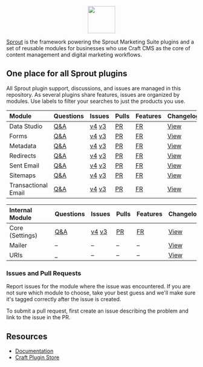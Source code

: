<p align="center" dir="auto"><a href="https://sprout.barrelstrengthdesign.com/" rel="nofollow">
    <img src="https://s3.amazonaws.com/sprout.barrelstrengthdesign.com-assets/content/plugins/sprout-icon.svg" width="72" height="72">
</a></p>

[Sprout](https://sprout.barrelstrengthdesign.com) is the framework powering the Sprout Marketing Suite plugins and a set of reusable modules for businesses who use Craft CMS as the core of content management and digital marketing workflows.

## One place for all Sprout plugins

All Sprout plugin support, discussions, and issues are managed in this repository. As several plugins share features, issues are organized by modules. Use labels to filter your searches to just the products you use.

| Module              | Questions      | Issues                      | Pulls         | Features      | Changelog       |
|:--------------------|:---------------|:----------------------------|:--------------|:--------------|:----------------|
| Data Studio         | [Q&A][#dataQA] | [v4][#dataI4] [v3][#dataI3] | [PR][#dataPR] | [FR][#dataFR] | [View][#dataCL] |
| Forms               | [Q&A][#formQA] | [v4][#formI4] [v3][#formI3] | [PR][#formPR] | [FR][#formFR] | [View][#formCL] |
| Metadata            | [Q&A][#metaQA] | [v4][#metaI4] [v3][#metaI3] | [PR][#metaPR] | [FR][#metaFR] | [View][#metaCL] |
| Redirects           | [Q&A][#rediQA] | [v4][#rediI4] [v3][#rediI3] | [PR][#rediPR] | [FR][#rediFR] | [View][#rediCL] |
| Sent Email          | [Q&A][#semlQA] | [v4][#semlI4] [v3][#semlI3] | [PR][#semlPR] | [FR][#semlFR] | [View][#semlCL] |
| Sitemaps            | [Q&A][#smapQA] | [v4][#smapI4] [v3][#smapI3] | [PR][#smapPR] | [FR][#smapFR] | [View][#smapCL] |
| Transactional Email | [Q&A][#temlQA] | [v4][#temlI4] [v3][#temlI3] | [PR][#temlPR] | [FR][#temlFR] | [View][#temlCL] |

| Internal Module                                           | Questions      | Issues                      | Pulls         | Features      | Changelog       |
|:----------------------------------------------------------|:---------------|:----------------------------|:--------------|:--------------|:----------------|
| Core (Settings)&nbsp;&nbsp;&nbsp;&nbsp;&nbsp;&nbsp;&nbsp; | [Q&A][#coreQA] | [v4][#coreI4] [v3][#coreI3] | [PR][#corePR] | [FR][#coreFR] | [View][#coreCL] |
| Mailer                                                    | –              | –                           | –             | –             | [View][#mlerCL] |
| URIs                                                      | _              | –                           | –             | –             | [View][#urisCL] |

### Issues and Pull Requests

Report issues for the module where the issue was encountered. If you are not sure which module to choose, take your best guess and we'll make sure it's tagged correctly after the issue is created.

To submit a pull request, first create an issue describing the problem and link to the issue in the PR.

## Resources

- [Documentation](https://sprout.barrelstrengthdesign.com/docs/)
- [Craft Plugin Store](https://plugins.craftcms.com/developer/barrel-strength-design)

[#coreQA]: https://github.com/barrelstrength/sprout/discussions/categories/q-a?discussions_q=is%3Aopen+category%3AQ%26A+label%3Amodule-core

[#dataQA]: https://github.com/barrelstrength/sprout/discussions/categories/q-a?discussions_q=is%3Aopen+category%3AQ%26A+label%3Amodule-data-studio

[#formQA]: https://github.com/barrelstrength/sprout/discussions/categories/q-a?discussions_q=is%3Aopen+category%3AQ%26A+label%3Amodule-forms

[#metaQA]: https://github.com/barrelstrength/sprout/discussions/categories/q-a?discussions_q=is%3Aopen+category%3AQ%26A+label%3Amodule-meta

[#rediQA]: https://github.com/barrelstrength/sprout/discussions/categories/q-a?discussions_q=is%3Aopen+category%3AQ%26A+label%3Amodule-redirects

[#semlQA]: https://github.com/barrelstrength/sprout/discussions/categories/q-a?discussions_q=is%3Aopen+category%3AQ%26A+label%3Amodule-sent-email

[#smapQA]: https://github.com/barrelstrength/sprout/discussions/categories/q-a?discussions_q=is%3Aopen+category%3AQ%26A+label%3Amodule-sitemaps

[#temlQA]: https://github.com/barrelstrength/sprout/discussions/categories/q-a?discussions_q=is%3Aopen+category%3AQ%26A+label%3Amodule-transactional

[#coreI4]: https://github.com/barrelstrength/sprout/issues?q=is%3Aopen+is%3Aissue+label%3Amodule-core+label%3Ac4

[#dataI4]: https://github.com/barrelstrength/sprout/issues?q=is%3Aopen+is%3Aissue+label%3Amodule-data-studio+label%3Ac4

[#formI4]: https://github.com/barrelstrength/sprout/issues?q=is%3Aopen+is%3Aissue+label%3Amodule-forms+label%3Ac4

[#metaI4]: https://github.com/barrelstrength/sprout/issues?q=is%3Aopen+is%3Aissue+label%3Amodule-meta+label%3Ac4

[#rediI4]: https://github.com/barrelstrength/sprout/issues?q=is%3Aopen+is%3Aissue+label%3Amodule-redirects+label%3Ac4

[#semlI4]: https://github.com/barrelstrength/sprout/issues?q=is%3Aopen+is%3Aissue+label%3Amodule-sent-email+label%3Ac4

[#smapI4]: https://github.com/barrelstrength/sprout/issues?q=is%3Aopen+is%3Aissue+label%3Amodule-sitemaps+label%3Ac4

[#temlI4]: https://github.com/barrelstrength/sprout/issues?q=is%3Aopen+is%3Aissue+label%3Amodule-transactional+label%3Ac4

[#coreI3]: https://github.com/barrelstrength/sprout/issues?q=is%3Aopen+is%3Aissue+label%3Amodule-core+label%3Ac3

[#dataI3]: https://github.com/barrelstrength/sprout/issues?q=is%3Aopen+is%3Aissue+label%3Amodule-data-studio+label%3Ac3

[#formI3]: https://github.com/barrelstrength/sprout/issues?q=is%3Aopen+is%3Aissue+label%3Amodule-forms+label%3Ac3

[#metaI3]: https://github.com/barrelstrength/sprout/issues?q=is%3Aopen+is%3Aissue+label%3Amodule-meta+label%3Ac3

[#rediI3]: https://github.com/barrelstrength/sprout/issues?q=is%3Aopen+is%3Aissue+label%3Amodule-redirects+label%3Ac3

[#semlI3]: https://github.com/barrelstrength/sprout/issues?q=is%3Aopen+is%3Aissue+label%3Amodule-sent-email+label%3Ac3

[#smapI3]: https://github.com/barrelstrength/sprout/issues?q=is%3Aopen+is%3Aissue+label%3Amodule-sitemaps+label%3Ac3

[#temlI3]: https://github.com/barrelstrength/sprout/issues?q=is%3Aopen+is%3Aissue+label%3Amodule-transactional+label%3Ac3

[#corePR]: https://github.com/barrelstrength/sprout/pulls?q=is%3Aopen+is%3Apr+label%3Amodule-core

[#dataPR]: https://github.com/barrelstrength/sprout/pulls?q=is%3Aopen+is%3Apr+label%3Amodule-data-studio

[#formPR]: https://github.com/barrelstrength/sprout/pulls?q=is%3Aopen+is%3Apr+label%3Amodule-forms

[#metaPR]: https://github.com/barrelstrength/sprout/pulls?q=is%3Aopen+is%3Apr+label%3Amodule-meta

[#rediPR]: https://github.com/barrelstrength/sprout/pulls?q=is%3Aopen+is%3Apr+label%3Amodule-redirects

[#semlPR]: https://github.com/barrelstrength/sprout/pulls?q=is%3Aopen+is%3Apr+label%3Amodule-sent-email

[#smapPR]: https://github.com/barrelstrength/sprout/pulls?q=is%3Aopen+is%3Apr+label%3Amodule-sitemaps

[#temlPR]: https://github.com/barrelstrength/sprout/pulls?q=is%3Aopen+is%3Apr+label%3Amodule-transactional

[#coreFR]: https://github.com/barrelstrength/sprout/discussions/categories/q-a?discussions_q=is%3Aopen+category%3A%22Feature+Requests%22+label%3Amodule-core

[#dataFR]: https://github.com/barrelstrength/sprout/discussions/categories/q-a?discussions_q=is%3Aopen+category%3A%22Feature+Requests%22+label%3Amodule-data-studio

[#formFR]: https://github.com/barrelstrength/sprout/discussions/categories/q-a?discussions_q=is%3Aopen+category%3A%22Feature+Requests%22+label%3Amodule-forms

[#metaFR]: https://github.com/barrelstrength/sprout/discussions/categories/q-a?discussions_q=is%3Aopen+category%3A%22Feature+Requests%22+label%3Amodule-meta

[#rediFR]: https://github.com/barrelstrength/sprout/discussions/categories/q-a?discussions_q=is%3Aopen+category%3A%22Feature+Requests%22+label%3Amodule-redirects

[#semlFR]: https://github.com/barrelstrength/sprout/discussions/categories/q-a?discussions_q=is%3Aopen+category%3A%22Feature+Requests%22+label%3Amodule-sent-email

[#smapFR]: https://github.com/barrelstrength/sprout/discussions/categories/q-a?discussions_q=is%3Aopen+category%3A%22Feature+Requests%22+label%3Amodule-sitemaps

[#temlFR]: https://github.com/barrelstrength/sprout/discussions/categories/q-a?discussions_q=is%3Aopen+category%3A%22Feature+Requests%22+label%3Amodule-transactional

[#coreCL]: ./CHANGELOG/CHANGELOG-CORE.md

[#dataCL]: ./CHANGELOG/CHANGELOG-DATA-STUDIO.md

[#formCL]: ./CHANGELOG/CHANGELOG-FORMS.md

[#mlerCL]: ./CHANGELOG/CHANGELOG-MAILER.md

[#metaCL]: ./CHANGELOG/CHANGELOG-META.md

[#rediCL]: ./CHANGELOG/CHANGELOG-REDIRECTS.md

[#semlCL]: ./CHANGELOG/CHANGELOG-SENT-EMAIL.md

[#smapCL]: ./CHANGELOG/CHANGELOG-SITEMAPS.md

[#temlCL]: ./CHANGELOG/CHANGELOG-TRANSACTIONAL.md

[#urisCL]: ./CHANGELOG/CHANGELOG-URIS.md


